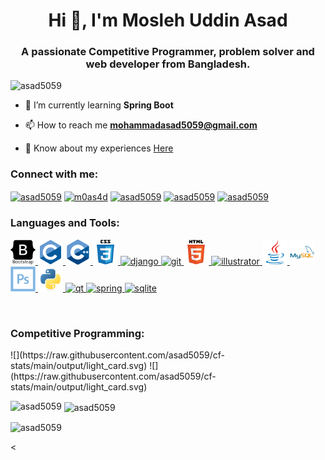 <h1 align="center">Hi 👋, I'm Mosleh Uddin Asad</h1>
<h3 align="center">A passionate Competitive Programmer, problem solver and web developer from Bangladesh.</h3>

<p align="left"> <img src="https://komarev.com/ghpvc/?username=asad5059&label=Profile%20views&color=0e75b6&style=flat" alt="asad5059" /> </p>

- 🌱 I’m currently learning **Spring Boot**

- 📫 How to reach me **mohammadasad5059@gmail.com**

- 📄 Know about my experiences [Here](https://drive.google.com/file/d/1qadFQbi9Vp5Yv8DNNFi32RNEVHARl_7a/view?usp=share_link)

<h3 align="left">Connect with me:</h3>
<p align="left">
<a href="https://linkedin.com/in/asad5059" target="blank"><img align="center" src="https://raw.githubusercontent.com/rahuldkjain/github-profile-readme-generator/master/src/images/icons/Social/linked-in-alt.svg" alt="asad5059" height="30" width="40" /></a>
<a href="https://fb.com/m0as4d" target="blank"><img align="center" src="https://raw.githubusercontent.com/rahuldkjain/github-profile-readme-generator/master/src/images/icons/Social/facebook.svg" alt="m0as4d" height="30" width="40" /></a>
<a href="https://www.codechef.com/users/asad5059" target="blank"><img align="center" src="https://cdn.jsdelivr.net/npm/simple-icons@3.1.0/icons/codechef.svg" alt="asad5059" height="30" width="40" /></a>
<a href="https://codeforces.com/profile/asad5059" target="blank"><img align="center" src="https://raw.githubusercontent.com/rahuldkjain/github-profile-readme-generator/master/src/images/icons/Social/codeforces.svg" alt="asad5059" height="30" width="40" /></a>
<a href="https://www.leetcode.com/asad5059" target="blank"><img align="center" src="https://raw.githubusercontent.com/rahuldkjain/github-profile-readme-generator/master/src/images/icons/Social/leet-code.svg" alt="asad5059" height="30" width="40" /></a>
</p>

<h3 align="left">Languages and Tools:</h3>
<p align="left"> <a href="https://getbootstrap.com" target="_blank" rel="noreferrer"> <img src="https://raw.githubusercontent.com/devicons/devicon/master/icons/bootstrap/bootstrap-plain-wordmark.svg" alt="bootstrap" width="40" height="40"/> </a> <a href="https://www.cprogramming.com/" target="_blank" rel="noreferrer"> <img src="https://raw.githubusercontent.com/devicons/devicon/master/icons/c/c-original.svg" alt="c" width="40" height="40"/> </a> <a href="https://www.w3schools.com/cpp/" target="_blank" rel="noreferrer"> <img src="https://raw.githubusercontent.com/devicons/devicon/master/icons/cplusplus/cplusplus-original.svg" alt="cplusplus" width="40" height="40"/> </a> <a href="https://www.w3schools.com/css/" target="_blank" rel="noreferrer"> <img src="https://raw.githubusercontent.com/devicons/devicon/master/icons/css3/css3-original-wordmark.svg" alt="css3" width="40" height="40"/> </a> <a href="https://www.djangoproject.com/" target="_blank" rel="noreferrer"> <img src="https://cdn.worldvectorlogo.com/logos/django.svg" alt="django" width="40" height="40"/> </a> <a href="https://git-scm.com/" target="_blank" rel="noreferrer"> <img src="https://www.vectorlogo.zone/logos/git-scm/git-scm-icon.svg" alt="git" width="40" height="40"/> </a> <a href="https://www.w3.org/html/" target="_blank" rel="noreferrer"> <img src="https://raw.githubusercontent.com/devicons/devicon/master/icons/html5/html5-original-wordmark.svg" alt="html5" width="40" height="40"/> </a> <a href="https://www.adobe.com/in/products/illustrator.html" target="_blank" rel="noreferrer"> <img src="https://www.vectorlogo.zone/logos/adobe_illustrator/adobe_illustrator-icon.svg" alt="illustrator" width="40" height="40"/> </a> <a href="https://www.java.com" target="_blank" rel="noreferrer"> <img src="https://raw.githubusercontent.com/devicons/devicon/master/icons/java/java-original.svg" alt="java" width="40" height="40"/> </a> <a href="https://www.mysql.com/" target="_blank" rel="noreferrer"> <img src="https://raw.githubusercontent.com/devicons/devicon/master/icons/mysql/mysql-original-wordmark.svg" alt="mysql" width="40" height="40"/> </a> <a href="https://www.photoshop.com/en" target="_blank" rel="noreferrer"> <img src="https://raw.githubusercontent.com/devicons/devicon/master/icons/photoshop/photoshop-line.svg" alt="photoshop" width="40" height="40"/> </a> <a href="https://www.python.org" target="_blank" rel="noreferrer"> <img src="https://raw.githubusercontent.com/devicons/devicon/master/icons/python/python-original.svg" alt="python" width="40" height="40"/> </a> <a href="https://www.qt.io/" target="_blank" rel="noreferrer"> <img src="https://upload.wikimedia.org/wikipedia/commons/0/0b/Qt_logo_2016.svg" alt="qt" width="40" height="40"/> </a> <a href="https://spring.io/" target="_blank" rel="noreferrer"> <img src="https://www.vectorlogo.zone/logos/springio/springio-icon.svg" alt="spring" width="40" height="40"/> </a> <a href="https://www.sqlite.org/" target="_blank" rel="noreferrer"> <img src="https://www.vectorlogo.zone/logos/sqlite/sqlite-icon.svg" alt="sqlite" width="40" height="40"/> </a> </p>
<br>
<h3 align="left">Competitive Programming:</h3>
![](https://raw.githubusercontent.com/asad5059/cf-stats/main/output/light_card.svg)
![](https://raw.githubusercontent.com/asad5059/cf-stats/main/output/light_card.svg)
<br>
<p><img align="left" src="https://github-readme-stats.vercel.app/api/top-langs?username=asad5059&show_icons=true&locale=en&layout=compact" alt="asad5059" /></p>

<p>&nbsp;<img align="center" src="https://github-readme-stats.vercel.app/api?username=asad5059&show_icons=true&locale=en" alt="asad5059" /></p>

<p><img align="center" src="https://github-readme-streak-stats.herokuapp.com/?user=asad5059&theme=dark&hide_border=false" alt="asad5059" /></p>
<
